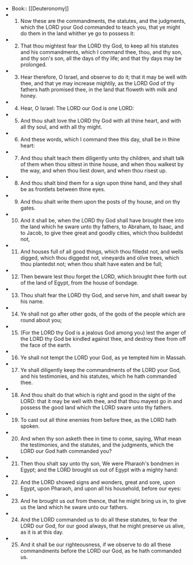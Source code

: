 - Book:: [[Deuteronomy]]
- 1. Now these are the commandments, the statutes, and the judgments, which the LORD your God commanded to teach you, that ye might do them in the land whither ye go to possess it:
- 2. That thou mightest fear the LORD thy God, to keep all his statutes and his commandments, which I command thee, thou, and thy son, and thy son's son, all the days of thy life; and that thy days may be prolonged.
- 3. Hear therefore, O Israel, and observe to do it; that it may be well with thee, and that ye may increase mightily, as the LORD God of thy fathers hath promised thee, in the land that floweth with milk and honey.
- 4. Hear, O Israel: The LORD our God is one LORD:
- 5. And thou shalt love the LORD thy God with all thine heart, and with all thy soul, and with all thy might.
- 6. And these words, which I command thee this day, shall be in thine heart:
- 7. And thou shalt teach them diligently unto thy children, and shalt talk of them when thou sittest in thine house, and when thou walkest by the way, and when thou liest down, and when thou risest up.
- 8. And thou shalt bind them for a sign upon thine hand, and they shall be as frontlets between thine eyes.
- 9. And thou shalt write them upon the posts of thy house, and on thy gates.
- 10. And it shall be, when the LORD thy God shall have brought thee into the land which he sware unto thy fathers, to Abraham, to Isaac, and to Jacob, to give thee great and goodly cities, which thou buildedst not,
- 11. And houses full of all good things, which thou filledst not, and wells digged, which thou diggedst not, vineyards and olive trees, which thou plantedst not; when thou shalt have eaten and be full;
- 12. Then beware lest thou forget the LORD, which brought thee forth out of the land of Egypt, from the house of bondage.
- 13. Thou shalt fear the LORD thy God, and serve him, and shalt swear by his name.
- 14. Ye shall not go after other gods, of the gods of the people which are round about you;
- 15. (For the LORD thy God is a jealous God among you) lest the anger of the LORD thy God be kindled against thee, and destroy thee from off the face of the earth.
- 16. Ye shall not tempt the LORD your God, as ye tempted him in Massah.
- 17. Ye shall diligently keep the commandments of the LORD your God, and his testimonies, and his statutes, which he hath commanded thee.
- 18. And thou shalt do that which is right and good in the sight of the LORD: that it may be well with thee, and that thou mayest go in and possess the good land which the LORD sware unto thy fathers.
- 19. To cast out all thine enemies from before thee, as the LORD hath spoken.
- 20. And when thy son asketh thee in time to come, saying, What mean the testimonies, and the statutes, and the judgments, which the LORD our God hath commanded you?
- 21. Then thou shalt say unto thy son, We were Pharaoh's bondmen in Egypt; and the LORD brought us out of Egypt with a mighty hand:
- 22. And the LORD showed signs and wonders, great and sore, upon Egypt, upon Pharaoh, and upon all his household, before our eyes:
- 23. And he brought us out from thence, that he might bring us in, to give us the land which he sware unto our fathers.
- 24. And the LORD commanded us to do all these statutes, to fear the LORD our God, for our good always, that he might preserve us alive, as it is at this day.
- 25. And it shall be our righteousness, if we observe to do all these commandments before the LORD our God, as he hath commanded us.
